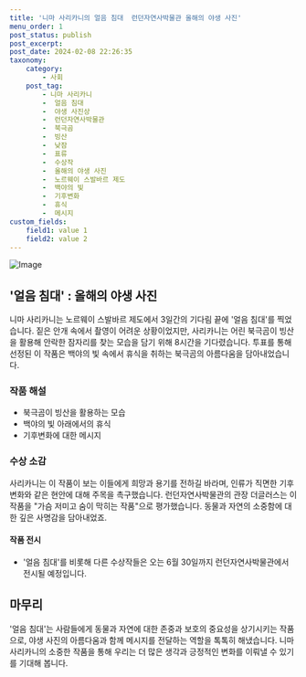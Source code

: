 ```yaml
---
title: '니마 사리카니의 얼음 침대  런던자연사박물관 올해의 야생 사진'
menu_order: 1
post_status: publish
post_excerpt: 
post_date: 2024-02-08 22:26:35
taxonomy:
    category:
        - 사회
    post_tag:
        - 니마 사리카니
        -  얼음 침대
        -  야생 사진상
        -  런던자연사박물관
        -  북극곰
        -  빙산
        -  낮잠
        -  표류
        -  수상작
        -  올해의 야생 사진
        -  노르웨이 스발바르 제도
        -  백야의 빛
        -  기후변화
        -  휴식
        -  메시지
custom_fields:
    field1: value 1
    field2: value 2
---
```


![Image](https://imgnews.pstatic.net/image/018/2024/02/08/0005670878_001_20240208183301038.jpg?type=w647)

## '얼음 침대' : 올해의 야생 사진
니마 사리카니는 노르웨이 스발바르 제도에서 3일간의 기다림 끝에 '얼음 침대'를 찍었습니다. 짙은 안개 속에서 촬영이 어려운 상황이었지만, 사리카니는 어린 북극곰이 빙산을 활용해 안락한 잠자리를 찾는 모습을 담기 위해 8시간을 기다렸습니다. 투표를 통해 선정된 이 작품은 백야의 빛 속에서 휴식을 취하는 북극곰의 아름다움을 담아내었습니다.
### 작품 해설
- 북극곰이 빙산을 활용하는 모습
- 백야의 빛 아래에서의 휴식
- 기후변화에 대한 메시지
### 수상 소감
사리카니는 이 작품이 보는 이들에게 희망과 용기를 전하길 바라며, 인류가 직면한 기후변화와 같은 현안에 대해 주목을 촉구했습니다. 런던자연사박물관의 관장 더글러스는 이 작품을 "가슴 저미고 숨이 막히는 작품"으로 평가했습니다. 동물과 자연의 소중함에 대한 깊은 사명감을 담아내었죠.
#### 작품 전시
- '얼음 침대'를 비롯해 다른 수상작들은 오는 6월 30일까지 런던자연사박물관에서 전시될 예정입니다.
## 마무리
'얼음 침대'는 사람들에게 동물과 자연에 대한 존중과 보호의 중요성을 상기시키는 작품으로, 야생 사진의 아름다움과 함께 메시지를 전달하는 역할을 톡톡히 해냈습니다. 니마 사리카니의 소중한 작품을 통해 우리는 더 많은 생각과 긍정적인 변화를 이뤄낼 수 있기를 기대해 봅니다.
